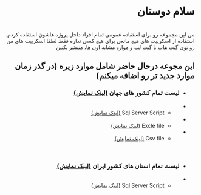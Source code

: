# سلام دوستان
<br>
من این مجموعه رو برای استفاده عمومی تمام افراد داخل پروژه هاشون استفاده کردم. استفاده از اسکریپت های هیچ مانعی برای هیچ کسی نداره فقط لطفا اسکریپت های من رو توی گیت هاب یا گیت لب و موارد مشابه اون ها، منتشر نکنین
<br>

## این مجوعه درحال حاضر شامل موارد زیره (در گذر زمان موارد جدید تر رو اضافه میکنم)

- ### لیست تمام کشور های جهان [(لینک نمایش)](https://github.com/mzeynali-ir/BasicInformation/tree/main/Countries)
- - Sql Server Script [(لینک نمایش)](https://github.com/mzeynali-ir/BasicInformation/tree/main/Countries/Scripts/SqlServer)
- - Excle file [(لینک نمایش)](https://github.com/mzeynali-ir/BasicInformation/tree/main/Countries/Scripts/Excel)
- - Csv file [(لینک نمایش)](https://github.com/mzeynali-ir/BasicInformation/tree/main/Countries/Scripts/Csv)

<br>

- ### لیست تمام استان های کشور ایران [(لینک نمایش)](https://github.com/mzeynali-ir/BasicInformation/tree/main/Provinces)
- - Sql Server Script [(لینک نمایش)](https://github.com/mzeynali-ir/BasicInformation/tree/main/Provinces/Scripts/SqlServer)

<style>
    * {
        direction: rtl;
    }
</style>
